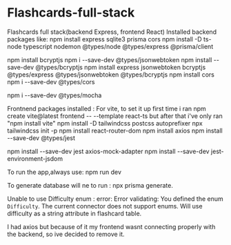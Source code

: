 # Flashcards-full-stack
Flashcards full stack(backend Express, frontend React)
Installed backend packages like:
npm install express sqlite3 prisma cors
npm install -D ts-node typescript nodemon @types/node @types/express @prisma/client

npm install bcryptjs 
npm i --save-dev @types/jsonwebtoken
npm install --save-dev @types/bcryptjs
npm install express jsonwebtoken bcryptjs @types/express @types/jsonwebtoken @types/bcryptjs
npm install cors
npm i --save-dev @types/cors

npm i --save-dev @types/mocha

Frontnend packages installed :
For vite, to set it up first time i ran 
npm create vite@latest frontend -- --template react-ts
but after that i've only ran "npm install vite"
npm install -D tailwindcss postcss autoprefixer
npx tailwindcss init -p
npm install react-router-dom
npm install axios
npm install --save-dev @types/jest

npm install --save-dev jest axios-mock-adapter
npm install --save-dev jest-environment-jsdom





To run the app,always use: npm run dev

To generate database will ne to run : npx prisma generate.

Unable to use Difficulty enum : error: Error validating: You defined the enum `Difficulty`. The current connector does not support enums. Will use difficulty as a string attribute in flashcard table. 

I had axios but because of it my frontend  wasnt connecting properly with the backend, so ive decided to remove it. 
